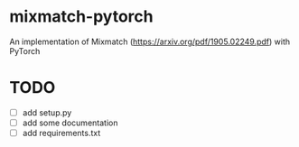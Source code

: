# mixmatch-pytorch
An implementation of Mixmatch (https://arxiv.org/pdf/1905.02249.pdf) with PyTorch

# TODO
- [ ] add setup.py
- [ ] add some documentation
- [ ] add requirements.txt
